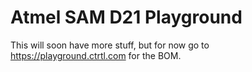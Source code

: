 # Atmel SAM D21 Playground

This will soon have more stuff, but for now go to https://playground.ctrtl.com for the BOM.
